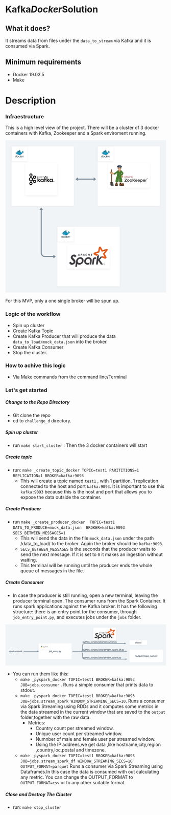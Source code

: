 Kafka*Docker*Solution
========================

## What it does?

It streams data from files under the `data_to_stream` via Kafka and it is consumed via Spark.



## Minimum requirements

* Docker 19.03.5
* Make

# Description

### Infraestructure

This is a high level view of the project.
There will be a cluster of 3 docker containers with Kafka, Zookeeper and a Spark enviroment running.


![Alt text](diagram.png?raw=true "Optional Title")

For this MVP, only a one single broker will be spun up.

### Logic of the workflow

* Spin up cluster 
* Create Kafka Topic
* Create Kafka Producer that will produce the data `data_to_load/mock_data.json` into the broker.
* Create Kafka Consumer
* Stop the cluster.


### How to achive this logic

* Via Make commands from the command line/Terminal

### Let's get started

##### Change to the Repo Directory


* Git clone the repo 
* cd to `challenge_d` directory.

##### Spin up cluster 

* run `make start_cluster` : Then the 3 docker containers will start

##### Create topic
 
* run: `make _create_topic_docker TOPIC=test1 PARITITIONS=1 REPLICATION=1 BROKER=kafka:9093` 
  * This will create a topic named `test1` , with 1 partition, 1 replication connected to the host and port `kafka:9093`. It is important to use this `kafka:9093` because this is the host and port that allows you to expose the data outside the container.

##### Create Producer

* run `make _create_producer_docker	 TOPIC=test1 DATA_TO_PRODUCE=mock_data.json  BROKER=kafka:9093 SECS_BETWEEN_MESSAGES=1`
  * This will send the data in the file `mock_data.json` under the path /data_to_load/ to the broker. Again the broker should be `kafka:9093`.
  * `SECS_BETWEEN_MESSAGES` is the seconds that the producer waits to send the next message. If it is set to  `0` it makes an ingestion without waiting.
  * This terminal will be running until the producer ends the whole queue of messages in the file.

##### Create Consumer

* In case the producer is still running, open a new terminal, leaving the producer terminal open. The consumer runs from the Spark Container. It runs spark applications against the Kafka broker. It has the following structure: there is an entry point for the consumer, through `job_entry_point.py`, and executes jobs under the `jobs` folder.

![Alt text](diagram_spark.png?raw=true "Optional Title")

* You can run them like this:
  * `make _pyspark_docker TOPIC=test1 BROKER=kafka:9093 JOB=jobs.consumer` . Runs a simple consumer that prints data to stdout.
  * `make _pyspark_docker TOPIC=test1 BROKER=kafka:9093 JOB=jobs.stream_spark WINDOW_STREAMING_SECS=10`. Runs a consumer via Spark Streaming using RDDs and it computes some metrics in the data streamed in the current window that are saved to the `output` folder,together with the raw data.
    * Metrics:
      * Country count per streamed window.
      * Unique user count per streamed window.
      * Numnber of male and female user  per streamed window.
      * Using the IP addrees,we get data ,like hostname,city,region ,country,loc,postal and timezone.
  * `make _pyspark_docker TOPIC=test1 BROKER=kafka:9093 JOB=jobs.stream_spark_df WINDOW_STREAMING_SECS=10 OUTPUT_FORMAT=parquet` Runs a consumer via Spark Streaming using Dataframes.In this case the data is consumed with out calculating any metric. You can change the OUTPUT_FORMAT to `OUTPUT_FORMAT=csv` or to any other suitable format.

##### Close and Destroy The Cluster

* run: `make stop_cluster`
